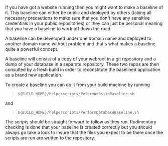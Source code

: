 If you have got a website running then you might want to make a baseline of it. This baseline can either be public and deployed by others (taking all necessary precautions to make sure that you don't have any sensitive credentials in your public repositories) or they can just be personal meaning that you have a baseline to work off down the road.

A baseline can be developed under one domain name and deployed to another domain name without problem and that's what makes a baseline quite a powerful concept. 

A baseline will consist of a copy of your webroot in a git repository and a dump of your database in a separate repository. These two repos are then consulted by a fresh build in order to reconstitute the baselined application as a brand new application.

To create a baseline you can do it from your build machine by running

>     ${BUILD_HOME}/helperscripts/PeformWebsiteBaseline.sh  


and

>     ${BUILD_HOME}/helperscripts/PerformDatabaseBaseline.sh  


The scripts should be straight forward to follow as they run. Rudimentary checking is done that your baseline is created correctly but you should always go take a look to insure that the files you expect to be there once the scripts are run are written to the repository. 

